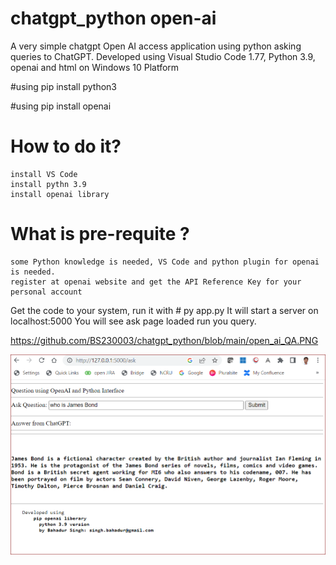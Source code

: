 # chatgpt_python open-ai 

A very simple chatgpt Open AI access application using python asking queries to ChatGPT.
Developed using Visual Studio Code 1.77, Python 3.9, openai and html on Windows 10 Platform  

#using pip install python3

#using pip install openai

# How to do it? 
    install VS Code
    install pythn 3.9
    install openai library
    
# What is pre-requite ?
    some Python knowledge is needed, VS Code and python plugin for openai is needed.
    register at openai website and get the API Reference Key for your personal account

Get the code to your system, run it with # py app.py
It will start a server on localhost:5000
You will see ask page loaded
run you query. 

https://github.com/BS230003/chatgpt_python/blob/main/open_ai_QA.PNG


![alt text]( https://github.com/BS230003/chatgpt_python/blob/main/open_ai_QA.PNG "Logo Title Text 1")
  
